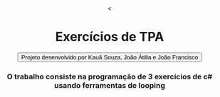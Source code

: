<center>
<<h1> Exercícios de TPA</h1>
<button>Projeto desenvolvido por Kauã Souza, João Átilla e João Francisco</button>
<h3>O trabalho consiste na programação de 3 exercícios de c# usando ferramentas de looping</h3>
</center>
